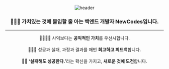 <div align="center">
  
![header](https://capsule-render.vercel.app/api?type=rounded&height=250&color=000000&text=NewCodes%20Github&textBg=false&fontColor=ffffff&fontAlign=50&fontAlignY=53&reversal=false)
### 🙋🏻‍♂️ 가치있는 것에 몰입할 줄 아는 백엔드 개발자 NewCodes입니다. <br>

---

<aside>
👨‍👨‍👦‍👦 사익보다는 <b>공익적인 가치</b>를 우선시합니다.<br><br>

</aside>

<aside>
🏃🏻‍♀️ 성공과 실패, 과정과 결과를 매번 <b>회고하고 피드백</b>합니다.<br><br>

</aside>

<aside>
🤸🏻 <b>‘실패해도 성공한다.’</b>라는 확신을 가지고, <b>새로운 것에 도전</b>합니다.<br><br>

</aside>
<br><br>



<!--
[![NewCodes GitHub stats](https://github-readme-stats.vercel.app/api?username=NewCodes7)](https://github.com/NewCodes7/github-readme-stats)


[![Hits](https://hits.seeyoufarm.com/api/count/incr/badge.svg?url=https%3A%2F%2Fgithub.com%2FNewCodes7&count_bg=%2379C83D&title_bg=%23555555&icon=&icon_color=%23E7E7E7&title=hits&edge_flat=false)](https://hits.seeyoufarm.com)

</div>

- 큰 배너
- 자기소개
- 스택
- 마지막 문구


**NewCodes7/NewCodes7** is a ✨ _special_ ✨ repository because its `README.md` (this file) appears on your GitHub profile.

Here are some ideas to get you started:

- 🔭 I’m currently working on ...
- 🌱 I’m currently learning ...
- 👯 I’m looking to collaborate on ...
- 🤔 I’m looking for help with ...
- 💬 Ask me about ...
- 📫 How to reach me: ...
- 😄 Pronouns: ...
- ⚡ Fun fact: ...
-->
